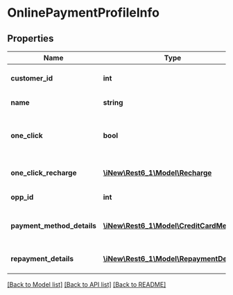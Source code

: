 # OnlinePaymentProfileInfo

## Properties
Name | Type | Description | Notes
------------ | ------------- | ------------- | -------------
**customer_id** | **int** | the customer ID | [optional] 
**name** | **string** | the profile name | [optional] 
**one_click** | **bool** | true, if the searched profile is of one-click type | [optional] 
**one_click_recharge** | [**\iNew\Rest6_1\Model\Recharge**](Recharge.md) | the one-click re-charge | [optional] 
**opp_id** | **int** | the profile ID | [optional] 
**payment_method_details** | [**\iNew\Rest6_1\Model\CreditCardMethod**](CreditCardMethod.md) | the payment method details | [optional] 
**repayment_details** | [**\iNew\Rest6_1\Model\RepaymentDetails**](RepaymentDetails.md) | the re-payment details | [optional] 

[[Back to Model list]](../README.md#documentation-for-models) [[Back to API list]](../README.md#documentation-for-api-endpoints) [[Back to README]](../README.md)


